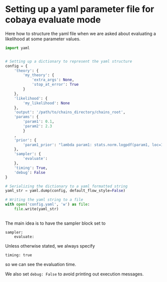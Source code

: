 # Setting up a yaml parameter file for cobaya evaluate mode

Here how to structure the yaml file when we are asked about evaluating a likelihood at some parameter values.

```python
import yaml


# Setting up a dictionary to represent the yaml structure
config = {
    'theory': {
        'my_theory': {
            'extra_args': None,
            'stop_at_error': True
        }
    },
    'likelihood': {
        'my_likelihood': None
    },
    'output': '/path/to/chains_directory/chains_root',
    'params': {
        'param1': 0.1,
        'param2': 2.3
        }
    ,
    'prior': {
        'param1_prior': "lambda param1: stats.norm.logpdf(param1, loc=1.0, scale=0.013)"
    },
    'sampler': {
        'evaluate': 
    },
    'timing': True,
    'debug': False
}

# Serializing the dictionary to a yaml formatted string
yaml_str = yaml.dump(config, default_flow_style=False)

# Writing the yaml string to a file
with open('config.yaml', 'w') as file:
    file.write(yaml_str)
    
```

The main idea is to have the sampler block set to

```
sampler:
    evaluate:
```

Unless otherwise stated, we always specify

```
timing: true
```

so we can see the evaluation time.

We also set `debug: False` to avoid printing out execution messages.

